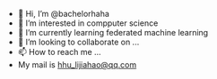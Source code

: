 - 👋 Hi, I’m @bachelorhaha
- 👀 I’m interested in compputer science
- 🌱 I’m currently learning federated machine learning
- 💞️ I’m looking to collaborate on ...
- 📫 How to reach me ...
- My mail is hhu_lijiahao@qq.com

<!---
bachelorhaha/bachelorhaha is a ✨ special ✨ repository because its `README.md` (this file) appears on your GitHub profile.
You can click the Preview link to take a look at your changes.
--->
